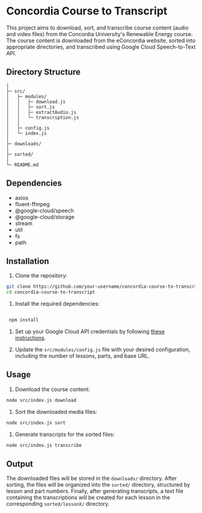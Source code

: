 # Concordia Course to Transcript

This project aims to download, sort, and transcribe course content (audio and video files) from the Concordia University's Renewable Energy course. The course content is downloaded from the eConcordia website, sorted into appropriate directories, and transcribed using Google Cloud Speech-to-Text API.

## Directory Structure

```concordia-course-to-transcript/
│
├─ src/
│   ├─ modules/
│   │   ├─ download.js
│   │   ├─ sort.js
│   │   ├─ extractAudio.js
│   │   └─ transcription.js
│   │
│   ├─ config.js
│   └─ index.js
│
├─ downloads/
│
├─ sorted/
│
└─ README.md
```

## Dependencies

- axios
- fluent-ffmpeg
- @google-cloud/speech
- @google-cloud/storage
- stream
- util
- fs
- path

## Installation

1.  Clone the repository:

```bash
git clone https://github.com/your-username/concordia-course-to-transcript.git
cd concordia-course-to-transcript
```

1.  Install the required dependencies:

```bash

 npm install
```

1.  Set up your Google Cloud API credentials by following [these instructions](https://cloud.google.com/docs/authentication/getting-started).

2.  Update the `src/modules/config.js` file with your desired configuration, including the number of lessons, parts, and base URL.

## Usage

1.  Download the course content:

```bash
node src/index.js download
```

1.  Sort the downloaded media files:

```bash
node src/index.js sort
```

1.  Generate transcripts for the sorted files:

```bash
node src/index.js transcribe
```

## Output

The downloaded files will be stored in the `downloads/` directory. After sorting, the files will be organized into the `sorted/` directory, structured by lesson and part numbers. Finally, after generating transcripts, a text file containing the transcriptions will be created for each lesson in the corresponding `sorted/lessonX/` directory.
